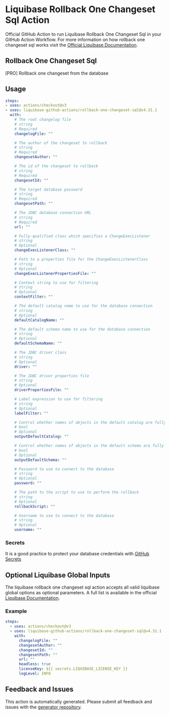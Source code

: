 # Liquibase Rollback One Changeset Sql Action
Official GitHub Action to run Liquibase Rollback One Changeset Sql in your GitHub Action Workflow. For more information on how rollback one changeset sql works visit the [Official Liquibase Documentation](https://docs.liquibase.com/commands/home.html).
## Rollback One Changeset Sql
[PRO] Rollback one changeset from the database
## Usage
```yaml
steps:
- uses: actions/checkout@v3
- uses: liquibase-github-actions/rollback-one-changeset-sql@v4.31.1
  with:
    # The root changelog file
    # string
    # Required
    changelogFile: ""

    # The author of the changeset to rollback
    # string
    # Required
    changesetAuthor: ""

    # The id of the changeset to rollback
    # string
    # Required
    changesetId: ""

    # The target database password
    # string
    # Required
    changesetPath: ""

    # The JDBC database connection URL
    # string
    # Required
    url: ""

    # Fully-qualified class which specifies a ChangeExecListener
    # string
    # Optional
    changeExecListenerClass: ""

    # Path to a properties file for the ChangeExecListenerClass
    # string
    # Optional
    changeExecListenerPropertiesFile: ""

    # Context string to use for filtering
    # string
    # Optional
    contextFilter: ""

    # The default catalog name to use for the database connection
    # string
    # Optional
    defaultCatalogName: ""

    # The default schema name to use for the database connection
    # string
    # Optional
    defaultSchemaName: ""

    # The JDBC driver class
    # string
    # Optional
    driver: ""

    # The JDBC driver properties file
    # string
    # Optional
    driverPropertiesFile: ""

    # Label expression to use for filtering
    # string
    # Optional
    labelFilter: ""

    # Control whether names of objects in the default catalog are fully qualified or not. If true they are. If false, only objects outside the default catalog are fully qualified
    # bool
    # Optional
    outputDefaultCatalog: ""

    # Control whether names of objects in the default schema are fully qualified or not. If true they are. If false, only objects outside the default schema are fully qualified
    # bool
    # Optional
    outputDefaultSchema: ""

    # Password to use to connect to the database
    # string
    # Optional
    password: ""

    # The path to the script to use to perform the rollback
    # string
    # Optional
    rollbackScript: ""

    # Username to use to connect to the database
    # string
    # Optional
    username: ""

```

### Secrets
It is a good practice to protect your database credentials with [GitHub Secrets](https://docs.github.com/en/actions/security-guides/encrypted-secrets)

## Optional Liquibase Global Inputs
The liquibase rollback one changeset sql action accepts all valid liquibase global options as optional parameters. A full list is available in the official [Liquibase Documentation](https://docs.liquibase.com/parameters/command-parameters.html).

### Example
```yaml
steps:
  - uses: actions/checkout@v3
  - uses: liquibase-github-actions/rollback-one-changeset-sql@v4.31.1
    with:
      changelogFile: ""
      changesetAuthor: ""
      changesetId: ""
      changesetPath: ""
      url: ""
      headless: true
      licenseKey: ${{ secrets.LIQUIBASE_LICENSE_KEY }}
      logLevel: INFO
```

## Feedback and Issues
This action is automatically generated. Please submit all feedback and issues with the [generator repository](https://github.com/liquibase/github-action-generator/issues).
